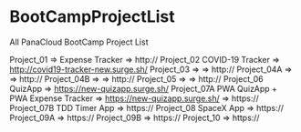 # BootCampProjectList

All PanaCloud BootCamp Project List

Project_01 => Expense Tracker
=> http://
Project_02 COVID-19 Tracker
=> http://covid19-tracker-new.surge.sh/
Project_03 =>
=> http://
Project_04A =>
=> http://
Project_04B => 
=> http://
Project_05 => 
=> http://
Project_06 QuizApp
=> https://new-quizapp.surge.sh/
Project_07A PWA QuizApp + PWA Expense Tracker
=> https://new-quizapp.surge.sh/
=> https://
Project_07B TDD Timer App
=> https://
Project_08 SpaceX App
=> https://
Project_09A 
=> https://
Project_09B 
=> https://
Project_10 
=> https://


